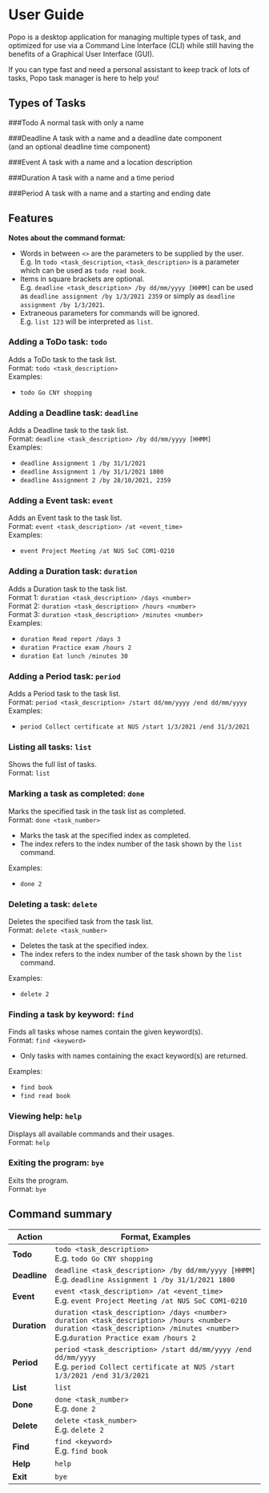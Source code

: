 # User Guide
Popo is a desktop application for managing multiple types of task, and optimized for
use via a Command Line Interface (CLI) while still having the benefits of a
Graphical User Interface (GUI).

If you can type fast and need a personal assistant to keep track of lots of tasks,
Popo task manager is here to help you!


## Types of Tasks
###Todo 
A normal task with only a name

###Deadline
A task with a name and a deadline date component \
(and an optional deadline time component)

###Event
A task with a name and a location description

###Duration
A task with a name and a time period

###Period
A task with a name and a starting and ending date


## Features
**Notes about the command format:**
- Words in between `<>` are the parameters to be supplied by the user. \
  E.g. In `todo <task_description`, `<task_description>` is a parameter which can
  be used as `todo read book`.
- Items in square brackets are optional. \
  E.g. `deadline <task_description> /by dd/mm/yyyy [HHMM]` can be
  used as `deadline assignment /by 1/3/2021 2359` or simply as 
  `deadline assignment /by 1/3/2021`.
- Extraneous parameters for commands will be ignored. \
  E.g. `list 123` will be interpreted as `list`.

### Adding a ToDo task: `todo`
Adds a ToDo task to the task list. \
Format: `todo <task_description>`  \
Examples:
- `todo Go CNY shopping`

### Adding a Deadline task: `deadline`
Adds a Deadline task to the task list. \
Format: `deadline <task_description> /by dd/mm/yyyy [HHMM]`\
Examples:
- `deadline Assignment 1 /by 31/1/2021`
- `deadline Assignment 1 /by 31/1/2021 1800`
- `deadline Assignment 2 /by 28/10/2021, 2359`

### Adding a Event task: `event`
Adds an Event task to the task list. \
Format: `event <task_description> /at <event_time>`\
Examples:
- `event Project Meeting /at NUS SoC COM1-0210`

### Adding a Duration task: `duration`
Adds a Duration task to the task list. \
Format 1: `duration <task_description> /days <number>`\
Format 2: `duration <task_description> /hours <number>`\
Format 3: `duration <task_description> /minutes <number>`\
Examples:
- `duration Read report /days 3`
- `duration Practice exam /hours 2`
- `duration Eat lunch /minutes 30`

### Adding a Period task: `period`
Adds a Period task to the task list. \
Format: `period <task_description> /start dd/mm/yyyy /end dd/mm/yyyy` \
Examples:
- `period Collect certificate at NUS /start 1/3/2021 /end 31/3/2021`

### Listing all tasks: `list`
Shows the full list of tasks. \
Format: `list`

### Marking a task as completed: `done`
Marks the specified task in the task list as completed. \
Format: `done <task_number>`
- Marks the task at the specified index as completed.
- The index refers to the index number of the task shown by the `list` command.

Examples:
- `done 2`

### Deleting a task: `delete`
Deletes the specified task from the task list. \
Format: `delete <task_number>`
- Deletes the task at the specified index.
- The index refers to the index number of the task shown by the `list` command.

Examples:
- `delete 2`

### Finding a task by keyword: `find`
Finds all tasks whose names contain the given keyword(s). \
Format: `find <keyword>`
- Only tasks with names containing the exact keyword(s) are returned.

Examples:
- `find book`
- `find read book`

### Viewing help: `help`
Displays all available commands and their usages. \
Format: `help`

### Exiting the program: `bye`
Exits the program. \
Format: `bye`


## Command summary

Action | Format, Examples
--------|------------------
**Todo** | `todo <task_description>` <br> E.g. `todo Go CNY shopping`
**Deadline** | `deadline <task_description> /by dd/mm/yyyy [HHMM]` <br> E.g. `deadline Assignment 1 /by 31/1/2021 1800`
**Event** | `event <task_description> /at <event_time>` <br> E.g. `event Project Meeting /at NUS SoC COM1-0210`
**Duration** | `duration <task_description> /days <number>` <br> `duration <task_description> /hours <number>` <br> `duration <task_description> /minutes <number>` <br> E.g.`duration Practice exam /hours 2`
**Period** | `period <task_description> /start dd/mm/yyyy /end dd/mm/yyyy`<br> E.g. `period Collect certificate at NUS /start 1/3/2021 /end 31/3/2021`
**List** | `list`
**Done** | `done <task_number>`<br> E.g. `done 2`
**Delete** | `delete <task_number>`<br> E.g. `delete 2`
**Find** | `find <keyword>`<br> E.g. `find book`
**Help** | `help`
**Exit** | `bye`
